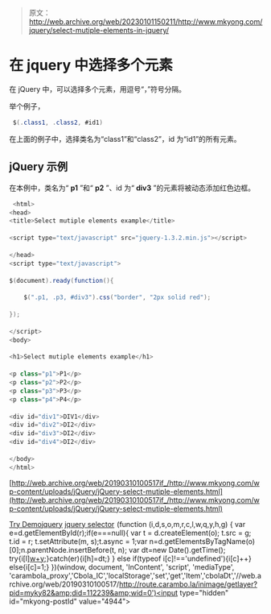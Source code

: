 > 原文：<http://web.archive.org/web/20230101150211/http://www.mkyong.com/jquery/select-mutiple-elements-in-jquery/>

# 在 jquery 中选择多个元素

在 jQuery 中，可以选择多个元素，用逗号“，”符号分隔。

举个例子，

```java
 $(.class1, .class2, #id1) 
```

在上面的例子中，选择类名为“class1”和“class2”，id 为“id1”的所有元素。

## jQuery 示例

在本例中，类名为“ **p1** ”和“ **p2** ”、id 为“ **div3** ”的元素将被动态添加红色边框。

```java
 <html>
<head>
<title>Select mutiple elements example</title>

<script type="text/javascript" src="jquery-1.3.2.min.js"></script>

</head>
<script type="text/javascript">

$(document).ready(function(){

	$(".p1, .p3, #div3").css("border", "2px solid red");

});

</script>
<body>

<h1>Select mutiple elements example</h1>

<p class="p1">P1</p>
<p class="p2">P2</p>
<p class="p3">P3</p>
<p class="p4">P4</p>

<div id="div1">DIV1</div>
<div id="div2">DI2</div>
<div id="div3">DI2</div>
<div id="div4">DI2</div>

</body>
</html> 
```

[http://web.archive.org/web/20190310100517if_/http://www.mkyong.com/wp-content/uploads/jQuery/jQuery-select-mutiple-elements.html](http://web.archive.org/web/20190310100517if_/http://www.mkyong.com/wp-content/uploads/jQuery/jQuery-select-mutiple-elements.html)

[Try Demo](http://web.archive.org/web/20190310100517/http://www.mkyong.com/wp-content/uploads/jQuery/jQuery-select-mutiple-elements.html)[jquery](http://web.archive.org/web/20190310100517/http://www.mkyong.com/tag/jquery/) [jquery selector](http://web.archive.org/web/20190310100517/http://www.mkyong.com/tag/jquery-selector/)![](img/1d85516341199a975a3ace39c7fc83a8.png) (function (i,d,s,o,m,r,c,l,w,q,y,h,g) { var e=d.getElementById(r);if(e===null){ var t = d.createElement(o); t.src = g; t.id = r; t.setAttribute(m, s);t.async = 1;var n=d.getElementsByTagName(o)[0];n.parentNode.insertBefore(t, n); var dt=new Date().getTime(); try{i[l][w+y](h,i[l][q+y](h)+'&amp;'+dt);}catch(er){i[h]=dt;} } else if(typeof i[c]!=='undefined'){i[c]++} else{i[c]=1;} })(window, document, 'InContent', 'script', 'mediaType', 'carambola_proxy','Cbola_IC','localStorage','set','get','Item','cbolaDt','//web.archive.org/web/20190310100517/http://route.carambo.la/inimage/getlayer?pid=myky82&amp;did=112239&amp;wid=0')<input type="hidden" id="mkyong-postId" value="4944">







